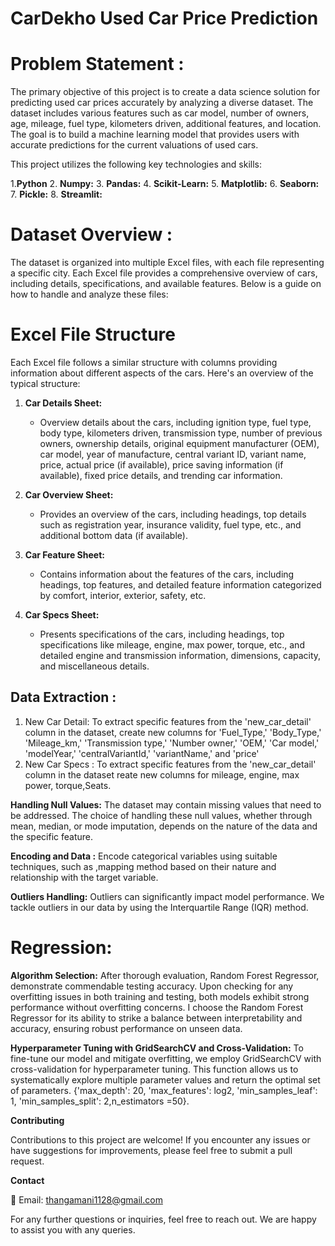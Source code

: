 # CarDekho Used Car Price Prediction

# Problem Statement :
The primary objective of this project is to create a data science solution for predicting used car prices accurately by analyzing a diverse dataset. The dataset includes various features such as car model, number of owners, age, mileage, fuel type, kilometers driven, additional features, and location. The goal is to build a machine learning model that provides users with accurate predictions for the current valuations of used cars.

This project utilizes the following key technologies and skills:

   1.**Python**
   2. **Numpy:**
   3. **Pandas:**
   4.  **Scikit-Learn:**
   5.   **Matplotlib:**
   6.   **Seaborn:**
   7. **Pickle:**
   8. **Streamlit:**

# Dataset Overview :
The dataset is organized into multiple Excel files, with each file representing a specific city. Each Excel file provides a comprehensive overview of cars, including details, specifications, and available features. Below is a guide on how to handle and analyze these files:

# Excel File Structure 

Each Excel file follows a similar structure with columns providing information about different aspects of the cars. Here's an overview of the typical structure:

1. **Car Details Sheet:**
   - Overview details about the cars, including ignition type, fuel type, body type, kilometers driven, transmission type, number of previous owners, ownership details, original equipment manufacturer (OEM), car model, year of manufacture, central variant ID, variant name, price, actual price (if available), price saving information (if available), fixed price details, and trending car information.

2. **Car Overview Sheet:**
   - Provides an overview of the cars, including headings, top details such as registration year, insurance validity, fuel type, etc., and additional bottom data (if available).

3. **Car Feature Sheet:**
   - Contains information about the features of the cars, including headings, top features, and detailed feature information categorized by comfort, interior, exterior, safety, etc.

4. **Car Specs Sheet:**
   - Presents specifications of the cars, including headings, top specifications like mileage, engine, max power, torque, etc., and detailed engine and transmission information, dimensions, capacity, and miscellaneous details.

## Data Extraction :
 1. New Car Detail:
    To extract specific features from the 'new_car_detail' column in the dataset,  create new columns for 'Fuel_Type,' 'Body_Type,' 'Mileage_km,' 'Transmission type,' 'Number owner,' 'OEM,' 'Car model,' 'modelYear,' 'centralVariantId,' 'variantName,' and 'price'
 3. New Car Specs :
     To extract specific features from the 'new_car_detail' column in the dataset reate new columns for mileage, engine, max power, torque,Seats.

**Handling Null Values:**
The dataset may contain missing values that need to be addressed. The choice of handling these null values, whether through mean, median, or mode imputation, depends on the nature of the data and the specific feature.

**Encoding and Data :**
Encode categorical variables using suitable techniques, such as ,mapping method based on their nature and relationship with the target variable.

**Outliers Handling:** 
Outliers can significantly impact model performance. We tackle outliers in our data by using the Interquartile Range (IQR) method. 

# Regression:

**Algorithm Selection:** After thorough evaluation, Random Forest Regressor, demonstrate commendable testing accuracy. Upon checking for any overfitting issues in both training and testing, both models exhibit strong performance without overfitting concerns. I choose the Random Forest Regressor for its ability to strike a balance between interpretability and accuracy, ensuring robust performance on unseen data.

**Hyperparameter Tuning with GridSearchCV and Cross-Validation:** To fine-tune our model and mitigate overfitting, we employ GridSearchCV with cross-validation for hyperparameter tuning. This function allows us to systematically explore multiple parameter values and return the optimal set of parameters. {'max_depth': 20, 'max_features': log2, 'min_samples_leaf': 1, 'min_samples_split': 2,n_estimators =50}.

**Contributing**

Contributions to this project are welcome! If you encounter any issues or have suggestions for improvements, please feel free to submit a pull request.

**Contact**

📧 Email: thangamani1128@gmail.com

For any further questions or inquiries, feel free to reach out. We are happy to assist you with any queries.

    
  

